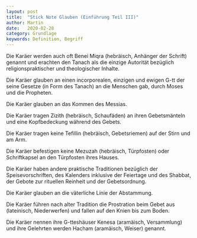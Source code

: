 ```yaml
---
layout: post
title:  "Stick Note Glauben (Einführung Teil III)"
author: Martin
date:   2020-02-28
category: Grundlage
keywords: Definition, Begriff
---
```


Die Karäer werden auch oft Benei Miqra (hebräisch, Anhänger der Schrift) genannt und erachten den Tanach als die einzige Autorität bezüglich religionspraktischer und theologischer Inhalte.

Die Karäer glauben an einen incorporealen, einzigen und ewigen G-tt der seine Gesetze (in Form des Tanach) an die Menschen gab, durch Moses und die Propheten. 



Die Karäer glauben an das Kommen des Messias.



Die Karäer tragen Zizith (hebräisch, Schaufäden) an ihren Gebetsmänteln und eine Kopfbedeckung während des Gebets.



Die Karäer tragen keine Tefillin (hebräisch, Gebetsriemen) auf der Stirn und am Arm.



Die Karäer befestigen keine Mezuzah (hebräisch, Türpfosten) oder Schriftkapsel an den Türpfosten ihres Hauses. 



Die Karäer haben andere praktische Traditionen bezüglich der Speisevorschriften, des Kalenders inklusive der Feiertage und des Shabbat, der Gebote zur rituellen Reinheit und der Gebetsordnung. 



Die Karäer glauben an die väterliche Linie der Abstammung. 



Die Karäer führen nach alter Tradition die Prostration beim Gebet aus (lateinisch, Niederwerfen) und fallen auf den Knien bis zum Boden.



Die Karäer nennen ihre G-tteshäuser Kenesa (aramäisch, Versammlung) und ihre Gelehrten werden Hacham (aramäisch, Weiser) genannt. 
